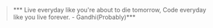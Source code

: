 > *** Live everyday like you're about to die tomorrow,
>     Code everyday like you live forever.
>     - Gandhi(Probably)***

